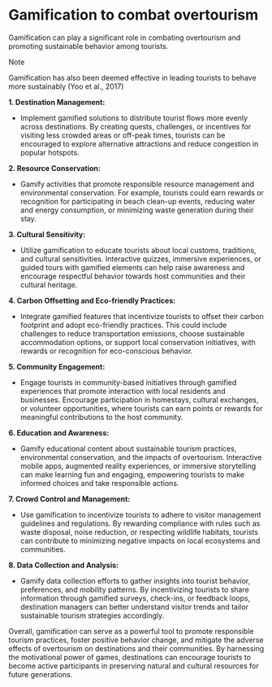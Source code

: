 # Gamification to combat overtourism

Gamification can play a significant role in combating overtourism and promoting sustainable behavior among tourists.

> [!NOTE]
> Gamification has also been deemed effective in leading tourists to behave more sustainably (Yoo et al., 2017)

**1. Destination Management:**

- Implement gamified solutions to distribute tourist flows more evenly across destinations. By creating quests, challenges, or incentives for visiting less crowded areas or off-peak times, tourists can be encouraged to explore alternative attractions and reduce congestion in popular hotspots.

**2. Resource Conservation:**

- Gamify activities that promote responsible resource management and environmental conservation. For example, tourists could earn rewards or recognition for participating in beach clean-up events, reducing water and energy consumption, or minimizing waste generation during their stay.

**3. Cultural Sensitivity:**

- Utilize gamification to educate tourists about local customs, traditions, and cultural sensitivities. Interactive quizzes, immersive experiences, or guided tours with gamified elements can help raise awareness and encourage respectful behavior towards host communities and their cultural heritage.

**4. Carbon Offsetting and Eco-friendly Practices:**

- Integrate gamified features that incentivize tourists to offset their carbon footprint and adopt eco-friendly practices. This could include challenges to reduce transportation emissions, choose sustainable accommodation options, or support local conservation initiatives, with rewards or recognition for eco-conscious behavior.

**5. Community Engagement:**

- Engage tourists in community-based initiatives through gamified experiences that promote interaction with local residents and businesses. Encourage participation in homestays, cultural exchanges, or volunteer opportunities, where tourists can earn points or rewards for meaningful contributions to the host community.

**6. Education and Awareness:**

- Gamify educational content about sustainable tourism practices, environmental conservation, and the impacts of overtourism. Interactive mobile apps, augmented reality experiences, or immersive storytelling can make learning fun and engaging, empowering tourists to make informed choices and take responsible actions.

**7. Crowd Control and Management:**

- Use gamification to incentivize tourists to adhere to visitor management guidelines and regulations. By rewarding compliance with rules such as waste disposal, noise reduction, or respecting wildlife habitats, tourists can contribute to minimizing negative impacts on local ecosystems and communities.

**8. Data Collection and Analysis:**

- Gamify data collection efforts to gather insights into tourist behavior, preferences, and mobility patterns. By incentivizing tourists to share information through gamified surveys, check-ins, or feedback loops, destination managers can better understand visitor trends and tailor sustainable tourism strategies accordingly.

Overall, gamification can serve as a powerful tool to promote responsible tourism practices, foster positive behavior change, and mitigate the adverse effects of overtourism on destinations and their communities. By harnessing the motivational power of games, destinations can encourage tourists to become active participants in preserving natural and cultural resources for future generations.

